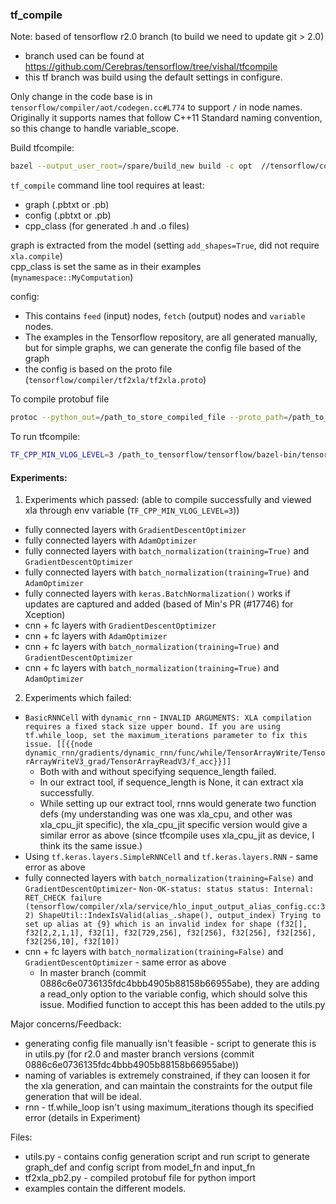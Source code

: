 ### tf_compile

Note: based of tensorflow r2.0 branch (to build we need to update git > 2.0)
  * branch used can be found at https://github.com/Cerebras/tensorflow/tree/vishal/tfcompile
  *  this tf branch was build using the default settings in configure.

Only change in the code base is in `tensorflow/compiler/aot/codegen.cc#L774` to support `/` in node names.  
Originally it supports names that follow C++11 Standard naming convention, so this change to handle variable_scope.

Build tfcompile:
  ```bash
  bazel --output_user_root=/spare/build_new build -c opt  //tensorflow/compiler/aot:tfcompile
  ```

`tf_compile` command line tool requires at least:
  * graph (.pbtxt or .pb)
  * config (.pbtxt or .pb)
  * cpp_class (for generated .h  and .o files)


graph is extracted from the model (setting `add_shapes=True`, did not require `xla.compile`)  
cpp_class is set the same as in their examples (`mynamespace::MyComputation`)

config:
  * This contains `feed` (input) nodes, `fetch` (output) nodes and `variable` nodes.
  * The examples in the Tensorflow repository, are all generated manually, but for simple graphs, we can generate the config file based of the graph
  * the config is based on the proto file (`tensorflow/compiler/tf2xla/tf2xla.proto`)



To compile protobuf file  
```bash
protoc --python_out=/path_to_store_compiled_file --proto_path=/path_to_tensorflow_dir/tensorflow   tensorflow/compiler/tf2xla/tf2xla.proto
```

To run tfcompile:  
```bash
TF_CPP_MIN_VLOG_LEVEL=3 /path_to_tensorflow/tensorflow/bazel-bin/tensorflow/compiler/aot/tfcompile --graph=graph_model_fn.pbtxt --config=config_model_fn.config.pbtxt --cpp_class="mynamespace::MyComputation"
```


#### Experiments:
1. Experiments which passed: (able to compile successfully and viewed xla through env variable (`TF_CPP_MIN_VLOG_LEVEL=3`))
  * fully connected layers with `GradientDescentOptimizer`
  * fully connected layers with `AdamOptimizer`
  * fully connected layers with `batch_normalization(training=True)` and `GradientDescentOptimizer`
  * fully connected layers with `batch_normalization(training=True)` and `AdamOptimizer`
  * fully connected layers with `keras.BatchNormalization()` works if updates are captured and added (based of Min's PR (#17746) for Xception)
  * cnn + fc layers with `GradientDescentOptimizer`
  * cnn + fc layers with `AdamOptimizer`
  * cnn + fc layers with `batch_normalization(training=True)` and `GradientDescentOptimizer`
  * cnn + fc layers with `batch_normalization(training=True)` and `AdamOptimizer`

2. Experiments which failed:
  * `BasicRNNCell` with `dynamic_rnn` - ```INVALID ARGUMENTS: XLA compilation requires a fixed stack size upper bound. If you are using tf.while_loop, set the maximum_iterations parameter to fix this issue.
	 [[{{node dynamic_rnn/gradients/dynamic_rnn/func/while/TensorArrayWrite/TensorArrayWriteV3_grad/TensorArrayReadV3/f_acc}}]]```
      * Both with and without specifying sequence_length failed.
      *  In our extract tool, if sequence_length is None, it can extract xla successfully.
      *  While setting up our extract tool, rnns would generate two function defs (my understanding was one was xla_cpu, and other was xla_cpu_jit specific), the xla_cpu_jit specific version would give a similar error as above (since tfcompile uses xla_cpu_jit as device, I think its the same issue.)
 * Using `tf.keras.layers.SimpleRNNCell` and `tf.keras.layers.RNN` - same error as above
 * fully connected layers with `batch_normalization(training=False)` and `GradientDescentOptimizer`- ```Non-OK-status: status status: Internal: RET_CHECK failure (tensorflow/compiler/xla/service/hlo_input_output_alias_config.cc:32) ShapeUtil::IndexIsValid(alias_.shape(), output_index) Trying to set up alias at {9} which is an invalid index for shape (f32[], f32[2,2,1,1], f32[1], f32[729,256], f32[256], f32[256], f32[256], f32[256,10], f32[10])```
 * cnn + fc layers with `batch_normalization(training=False)` and `GradientDescentOptimizer` - same error as above  
    * In master branch (commit 0886c6e0736135fdc4bbb4905b88158b66955abe), they are adding a read_only option to the variable config, which should solve this issue. Modified function to accept this has been added to the utils.py

Major concerns/Feedback:
 * generating config file manually isn't feasible - script to generate this is in utils.py (for r2.0 and master branch versions (commit 0886c6e0736135fdc4bbb4905b88158b66955abe))
 * naming of variables is extremely constrained, if they can loosen it for the xla generation, and can maintain the constraints for the output file generation that will be ideal.
 * rnn - tf.while_loop isn't using maximum_iterations though its specified error (details in Experiment)

Files:  
* utils.py - contains config generation script and run script to generate graph_def and config script from model_fn and input_fn
* tf2xla_pb2.py - compiled protobuf file for python import
* examples contain the different models.
